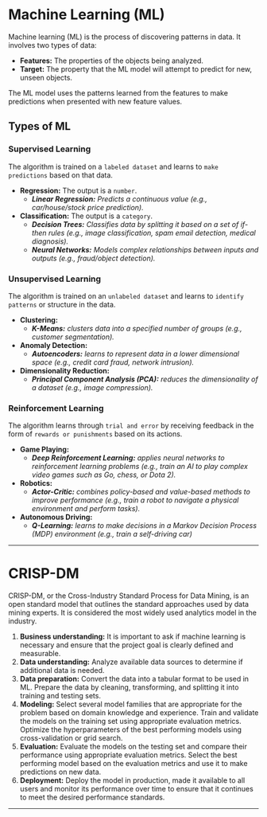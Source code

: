 # Machine Learning (ML)
Machine learning (ML) is the process of discovering patterns in data. It involves two types of data: 
- **Features:** The properties of the objects being analyzed.
- **Target:** The property that the ML model will attempt to predict for new, unseen objects. 

The ML model uses the patterns learned from the features to make predictions when presented with new feature values.

## Types of ML
### Supervised Learning
The algorithm is trained on a `labeled dataset` and learns to `make predictions` based on that data.
- **Regression:**  The output is a `number`.
    - ***Linear Regression:*** *Predicts a continuous value (e.g., car/house/stock price prediction).*
- **Classification:** The output is a `category`.
    - ***Decision Trees:*** *Classifies data by splitting it based on a set of if-then rules (e.g., image classification, spam email detection, medical diagnosis).*
    - ***Neural Networks:*** *Models complex relationships between inputs and outputs (e.g., fraud/object detection).*
### Unsupervised Learning
The algorithm is trained on an `unlabeled dataset` and learns to `identify patterns` or structure in the data.
- **Clustering:**
    - ***K-Means:*** *clusters data into a specified number of groups (e.g., customer segmentation).*
- **Anomaly Detection:**
    - ***Autoencoders:*** *learns to represent data in a lower dimensional space (e.g., credit card fraud, network intrusion).*
- **Dimensionality Reduction:**
    - ***Principal Component Analysis (PCA):*** *reduces the dimensionality of a dataset (e.g., image compression).*
### Reinforcement Learning
The algorithm learns through `trial and error` by receiving feedback in the form of `rewards or punishments` based on its actions.
- **Game Playing:**
    - ***Deep Reinforcement Learning:*** *applies neural networks to reinforcement learning problems (e.g., train an AI to play complex video games such as Go, chess, or Dota 2).*
- **Robotics:**
    - ***Actor-Critic:*** *combines policy-based and value-based methods to improve performance (e.g., train a robot to navigate a physical environment and perform tasks).*
- **Autonomous Driving:**
    - ***Q-Learning:*** *learns to make decisions in a Markov Decision Process (MDP) environment (e.g., train a self-driving car)*
---
# CRISP-DM
CRISP-DM, or the Cross-Industry Standard Process for Data Mining, is an open standard model that outlines the standard approaches used by data mining experts. It is considered the most widely used analytics model in the industry.

1. **Business understanding:** It is important to ask if machine learning is necessary and ensure that the project goal is clearly defined and measurable.
2. **Data understanding:** Analyze available data sources to determine if additional data is needed.
3. **Data preparation:** Convert the data into a tabular format to be used in ML. Prepare the data by cleaning, transforming, and splitting it into training and testing sets.
4. **Modeling:** Select several model families that are appropriate for the problem based on domain knowledge and experience. Train and validate the models on the training set using appropriate evaluation metrics. Optimize the hyperparameters of the best performing models using cross-validation or grid search.
5. **Evaluation:** Evaluate the models on the testing set and compare their performance using appropriate evaluation metrics. Select the best performing model based on the evaluation metrics and use it to make predictions on new data.
6. **Deployment:** Deploy the model in production, made it available to all users and monitor its performance over time to ensure that it continues to meet the desired performance standards.
---